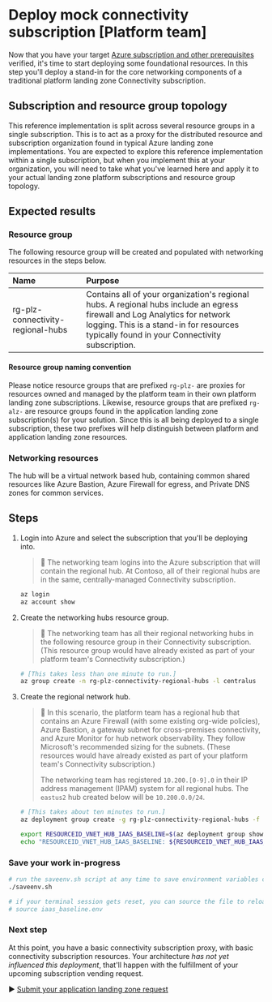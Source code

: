 # Deploy mock connectivity subscription [Platform team]

Now that you have your target [Azure subscription and other prerequisites](./01-prerequisites.md) verified, it's time to start deploying some foundational resources. In this step you'll deploy a stand-in for the core networking components of a traditional platform landing zone Connectivity subscription.

## Subscription and resource group topology

This reference implementation is split across several resource groups in a single subscription. This is to act as a proxy for the distributed resource and subscription organization found in typical Azure landing zone implementations. You are expected to explore this reference implementation within a single subscription, but when you implement this at your organization, you will need to take what you've learned here and apply it to your actual landing zone platform subscriptions and resource group topology.

## Expected results

### Resource group

The following resource group will be created and populated with networking resources in the steps below.

| Name                              | Purpose                                   |
| :-------------------------------- | :---------------------------------------- |
| rg-plz-connectivity-regional-hubs | Contains all of your organization's regional hubs. A regional hubs include an egress firewall and Log Analytics for network logging. This is a stand-in for resources typically found in your Connectivity subscription. |

#### Resource group naming convention

Please notice resource groups that are prefixed `rg-plz-` are proxies for resources owned and managed by the platform team in their own platform landing zone subscriptions. Likewise, resource groups that are prefixed `rg-alz-` are resource groups found in the application landing zone subscription(s) for your solution. Since this is all being deployed to a single subscription, these two prefixes will help distinguish between platform and application landing zone resources.

### Networking resources

The hub will be a virtual network based hub, containing common shared resources like Azure Bastion, Azure Firewall for egress, and Private DNS zones for common services.

## Steps

1. Login into Azure and select the subscription that you'll be deploying into.

   > :book: The networking team logins into the Azure subscription that will contain the regional hub. At Contoso, all of their regional hubs are in the same, centrally-managed Connectivity subscription.

   ```bash
   az login
   az account show
   ```

1. Create the networking hubs resource group.

   > :book: The networking team has all their regional networking hubs in the following resource group in their Connectivity subscription. (This resource group would have already existed as part of your platform team's Connectivity subscription.)

   ```bash
   # [This takes less than one minute to run.]
   az group create -n rg-plz-connectivity-regional-hubs -l centralus
   ```

1. Create the regional network hub.

   > :book: In this scenario, the platform team has a regional hub that contains an Azure Firewall (with some existing org-wide policies), Azure Bastion, a gateway subnet for cross-premises connectivity, and Azure Monitor for hub network observability. They follow Microsoft's recommended sizing for the subnets. (These resources would have already existed as part of your platform team's Connectivity subscription.)
   >
   > The networking team has registered `10.200.[0-9].0` in their IP address management (IPAM) system for all regional hubs. The `eastus2` hub created below will be `10.200.0.0/24`.

   ```bash
   # [This takes about ten minutes to run.]
   az deployment group create -g rg-plz-connectivity-regional-hubs -f platform-team/hub-default.bicep -p location=eastus2

   export RESOURCEID_VNET_HUB_IAAS_BASELINE=$(az deployment group show -g rg-plz-connectivity-regional-hubs -n hub-default --query properties.outputs.hubVnetId.value -o tsv)
   echo "RESOURCEID_VNET_HUB_IAAS_BASELINE: ${RESOURCEID_VNET_HUB_IAAS_BASELINE}"
   ```

### Save your work in-progress

```bash
# run the saveenv.sh script at any time to save environment variables created above to iaas_baseline.env
./saveenv.sh

# if your terminal session gets reset, you can source the file to reload the environment variables
# source iaas_baseline.env
```

### Next step

At this point, you have a basic connectivity subscription proxy, with basic connectivity subscription resources. Your architecture _has not yet influenced this deployment_, that'll happen with the fulfillment of your upcoming subscription vending request.

:arrow_forward: [Submit your application landing zone request](./03-subscription-vending-request.md)
